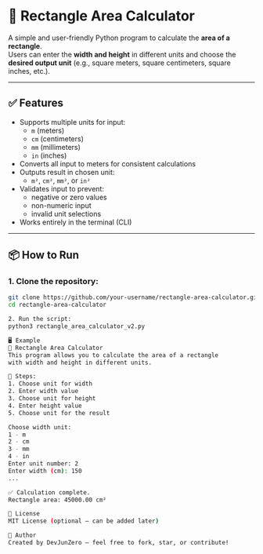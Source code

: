 # 🧮 Rectangle Area Calculator

A simple and user-friendly Python program to calculate the **area of a rectangle**.  
Users can enter the **width and height** in different units and choose the **desired output unit** (e.g., square meters, square centimeters, square inches, etc.).

---

## ✅ Features

- Supports multiple units for input:
  - `m` (meters)
  - `cm` (centimeters)
  - `mm` (millimeters)
  - `in` (inches)
- Converts all input to meters for consistent calculations
- Outputs result in chosen unit:
  - `m²`, `cm²`, `mm²`, or `in²`
- Validates input to prevent:
  - negative or zero values
  - non-numeric input
  - invalid unit selections
- Works entirely in the terminal (CLI)

---

## 📦 How to Run

### 1. Clone the repository:
```bash
git clone https://github.com/your-username/rectangle-area-calculator.git
cd rectangle-area-calculator

2. Run the script:
python3 rectangle_area_calculator_v2.py

🖥️ Example
🧮 Rectangle Area Calculator
This program allows you to calculate the area of a rectangle
with width and height in different units.

🔧 Steps:
1. Choose unit for width
2. Enter width value
3. Choose unit for height
4. Enter height value
5. Choose unit for the result

Choose width unit:
1 - m
2 - cm
3 - mm
4 - in
Enter unit number: 2
Enter width (cm): 150
...

✅ Calculation complete.
Rectangle area: 45000.00 cm²

📄 License
MIT License (optional — can be added later)

🙌 Author
Created by DevJunZero – feel free to fork, star, or contribute!
